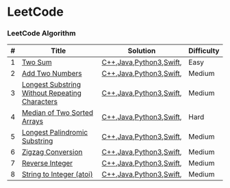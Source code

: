 
LeetCode
========

### LeetCode Algorithm


| # | Title | Solution | Difficulty |
|---| ----- | -------- | ---------- |
|1|[Two Sum](https://leetcode.com/problems/two-sum/) |[C++](./algorithms/cpp/TwoSum.cpp),[Java](./algorithms/java/TwoSum.java),[Python3](./algorithms/python3/TwoSum.py),[Swift](./algorithms/swift/TwoSum.swift), |Easy|
|2|[Add Two Numbers](https://leetcode.com/problems/add-two-numbers/) |[C++](./algorithms/cpp/AddTwoNumbers.cpp),[Java](./algorithms/java/AddTwoNumbers.java),[Python3](./algorithms/python3/AddTwoNumbers.py),[Swift](./algorithms/swift/AddTwoNumbers.swift), |Medium|
|3|[Longest Substring Without Repeating Characters](https://leetcode.com/problems/longest-substring-without-repeating-characters/) |[C++](./algorithms/cpp/LongestSubstringWithoutRepeatingCharacters.cpp),[Java](./algorithms/java/LongestSubstringWithoutRepeatingCharacters.java),[Python3](./algorithms/python3/LongestSubstringWithoutRepeatingCharacters.py),[Swift](./algorithms/swift/LongestSubstringWithoutRepeatingCharacter.swift), |Medium|
|4|[Median of Two Sorted Arrays](https://leetcode.com/problems/median-of-two-sorted-arrays/) |[C++](./algorithms/cpp/MedianOfTwoSortedArrays.cpp),[Java](./algorithms/java/MedianOfTwoSortedArrays.java),[Python3](./algorithms/python3/MedianOfTwoSortedArrays.py),[Swift](./algorithms/swift/MedianOfTwoSortedArrays.swift), |Hard|
|5|[Longest Palindromic Substring](https://leetcode.com/problems/longest-palindromic-substring/) |[C++](./algorithms/cpp/LongestPalindromicSubstring.cpp),[Java](./algorithms/java/LongestPalindromicSubstring.java),[Python3](./algorithms/python3/LongestPalindromicSubstring.py),[Swift](./algorithms/swift/LongestPalindromicSubstring.swift), |Medium|
|6|[Zigzag Conversion](https://leetcode.com/problems/zigzag-conversion/) |[C++](./algorithms/cpp/ZigzagConversion.cpp),[Java](./algorithms/java/ZigzagConversion.java),[Python3](./algorithms/python3/ZigzagConversion.py),[Swift](./algorithms/swift/ZigzagConversion.swift), |Medium|
|7|[Reverse Integer](https://leetcode.com/problems/reverse-integer/) |[C++](./algorithms/cpp/ReverseInteger.cpp),[Java](./algorithms/java/ReverseInteger.java),[Python3](./algorithms/python3/ReverseInteger.py),[Swift](./algorithms/swift/ReverseInteger.swift), |Medium|
|8|[String to Integer (atoi)](https://leetcode.com/problems/string-to-integer-atoi/) |[C++](./algorithms/cpp/StringToIntegerAtoi.cpp),[Java](./algorithms/java/StringToIntegerAtoi.java),[Python3](./algorithms/python3/StringToIntegerAtoi.py),[Swift](./algorithms/swift/StringToIntegerAtoi.swift), |Medium|
